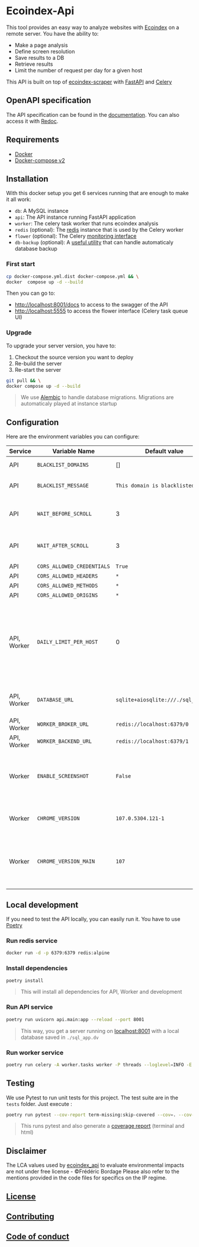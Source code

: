 # Ecoindex-Api

This tool provides an easy way to analyze websites with [Ecoindex](https://www.ecoindex.fr) on a remote server. You have the ability to:

- Make a page analysis
- Define screen resolution
- Save results to a DB
- Retrieve results
- Limit the number of request per day for a given host

This API is built on top of [ecoindex-scraper](https://pypi.org/project/ecoindex-scraper/) with [FastAPI](https://fastapi.tiangolo.com/) and [Celery](https://docs.celeryq.dev/)

## OpenAPI specification

The API specification can be found in the [documentation](docs/openapi.json). You can also access it with [Redoc](https://redocly.github.io/redoc/?url=https://raw.githubusercontent.com/cnumr/ecoindex_api/main/docs/openapi.json).

## Requirements

- [Docker](https://www.docker.com/)
- [Docker-compose v2](https://docs.docker.com/compose/compose-v2/)

## Installation

With this docker setup you get 6 services running that are enough to make it all work:

- `db`: A MySQL instance
- `api`: The API instance running FastAPI application
- `worker`: The celery task worker that runs ecoindex analysis
- `redis` (optional): The [redis](https://redis.io/) instance that is used by the Celery worker
- `flower` (optional): The Celery [monitoring interface](https://flower.readthedocs.io/en/latest/)
- `db-backup` (optional): A [useful utility](https://github.com/tiredofit/docker-db-backup) that can handle automaticaly database backup

### First start

```bash
cp docker-compose.yml.dist docker-compose.yml && \
docker  compose up -d --build
```

Then you can go to:

- [http://localhost:8001/docs](http://localhost:8001/docs) to access to the swagger of the API
- [http://localhost:5555](http://localhost:5555) to access the flower interface (Celery task queue UI)

### Upgrade

To upgrade your server version, you have to:

1. Checkout the source version you want to deploy
2. Re-build the server
3. Re-start the server

```bash
git pull && \
docker compose up -d --build
```

> We use [Alembic](https://pypi.org/project/alembic/) to handle database migrations. Migrations are automaticaly played at instance startup

## Configuration

Here are the environment variables you can configure:

| Service     | Variable Name              | Default value                | Description                                                                                                                                                                                                                                                                                                                                                                                                                |
|-------------|----------------------------|------------------------------|----------------------------------------------------------------------------------------------------------------------------------------------------------------------------------------------------------------------------------------------------------------------------------------------------------------------------------------------------------------------------------------------------------------------------|
| API         | `BLACKLIST_DOMAINS`        | []                           | List of domains that are blacklisted and can not submit analysis                                                                                                                                                                                                                                                                                                                                                           |
| API         | `BLACKLIST_MESSAGE`        | `This domain is blacklisted` | Message to display when a domain has been blacklisted you try to create an analysis for this domain                                                                                                                                                                                                                                                                                                                        |
| API         | `WAIT_BEFORE_SCROLL`       | 3                            | You can configure the wait time of the scenario when a page is loaded before it scrolls down to the bottom of the page                                                                                                                                                                                                                                                                                                     |
| API         | `WAIT_AFTER_SCROLL`        | 3                            | You can configure the wait time of the scenario when a page is loaded after having scrolled down to the bottom of the page                                                                                                                                                                                                                                                                                                 |
| API         | `CORS_ALLOWED_CREDENTIALS` | `True`                       | See [MDN web doc](https://developer.mozilla.org/en-US/docs/Web/HTTP/Headers/Access-Control-Allow-Credentials)                                                                                                                                                                                                                                                                                                              |
| API         | `CORS_ALLOWED_HEADERS`     | `*`                          | See [MDN web doc](https://developer.mozilla.org/en-US/docs/Web/HTTP/Headers/Access-Control-Allow-Headers)                                                                                                                                                                                                                                                                                                                  |
| API         | `CORS_ALLOWED_METHODS`     | `*`                          | See [MDN web doc](https://developer.mozilla.org/en-US/docs/Web/HTTP/Headers/Access-Control-Allow-Methods)                                                                                                                                                                                                                                                                                                                  |
| API         | `CORS_ALLOWED_ORIGINS`     | `*`                          | See [MDN web doc](https://developer.mozilla.org/en-US/docs/Web/HTTP/Headers/Access-Control-Allow-Origin)                                                                                                                                                                                                                                                                                                                   |
| API, Worker | `DAILY_LIMIT_PER_HOST`     | 0                            | When this variable is set, it won't be possible for a same host to make more request than defined in the same day to avoid overload. If the variable is set, you will get a header `x-remaining-daily-requests: 6` in your response. It is used for the POST methods. If you reach your authorized request quota for the day, the next requests will give you a 429 response. If the variable is set to 0, no limit is set |
| API, Worker | `DATABASE_URL`             | `sqlite+aiosqlite:///./sql_app.db`      | If you run your mysql instance on a dedicated server, you can configure it with your credentials. By default, it uses an sqlite database when running in local |                                                                                                                               |
| API, Worker | `WORKER_BROKER_URL` | `redis://localhost:6379/0` | The url of the redis broker used by Celery |
| API, Worker | `WORKER_BACKEND_URL` | `redis://localhost:6379/1` | The url of the redis backend used by Celery |
| Worker      | `ENABLE_SCREENSHOT`        | `False`       | If screenshots are enabled, when analyzing the page the image will be generated in the `./screenshot` directory with the image name corresponding to the analysis ID and will be available on the path `/{version}/ecoindexes/{id}/screenshot`                                                                                                                                                                             |
| Worker | `CHROME_VERSION` | `107.0.5304.121-1` | This is the version of chrome to download and run. Can be removed if you want to install latest version of chrome |
| Worker | `CHROME_VERSION_MAIN` | `107` | This is the major version of chromethat is used for chromedriver. You have to set it accordingly to `CHROME_VERSION`. Be careful that if you remove `CHROME_VERSION` and `CHROME_VERSION_MAIN` or that they do not match, chromedriver will fail |

## Local development

If you need to test the API locally, you can easily run it. You have to use [Poetry](https://python-poetry.org/)

### Run redis service

```bash
docker run -d -p 6379:6379 redis:alpine
```

### Install dependencies

```bash
poetry install
```

> This will install all dependencies for API, Worker and development

### Run API service

```bash
poetry run uvicorn api.main:app --reload --port 8001
```

> This way, you get a server running on [localhost:8001](http://localhost:8001/docs) with a local database saved in `./sql_app.dv`

### Run worker service

```bash
poetry run celery -A worker.tasks worker -P threads --loglevel=INFO -E
```

## Testing

We use Pytest to run unit tests for this project. The test suite are in the `tests` folder. Just execute :

```Bash
poetry run pytest --cov-report term-missing:skip-covered --cov=. --cov-config=.coveragerc tests
```

> This runs pytest and also generate a [coverage report](https://pytest-cov.readthedocs.io/en/latest/) (terminal and html)

## Disclaimer

The LCA values used by [ecoindex_api](https://github.com/cnumr/ecoindex_api) to evaluate environmental impacts are not under free license - ©Frédéric Bordage
Please also refer to the mentions provided in the code files for specifics on the IP regime.

## [License](LICENSE)

## [Contributing](CONTRIBUTING.md)

## [Code of conduct](CODE_OF_CONDUCT.md)
